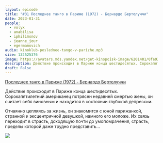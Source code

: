 ```yaml
---
layout: episode
title: "#31 Последнее танго в Париже (1972) - Бернардо Бертолуччи"
date: 2023-01-31
people:
  - volyx
  - anabilisa
  - iphilimonov
  - jeanne_jour
  - egermanovich
audio: kinoklub-poslednee-tango-v-parizhe.mp3
size: 132525376
image: https://avatars.mds.yandex.net/get-kinopoisk-image/6201401/0fe93d22-3493-4e47-8c7e-40e444201025/600x
description: Действие происходит в Париже конца шестидесятых. Сорокапятилетний американец потрясен недавней смертью жены, он считает себя виновным и находится в состоянии глубокой депрессии. Отчаянно цепляясь за жизнь, он знакомится с юной парижанкой, странной и эксцентричной девушкой, намного его моложе. Их связь переходит в страсть, доходящую почти до умопомрачения, страсть, пределы которой даже трудно представить...
draft: False
---
```


[Последнее танго в Париже (1972) - Бернардо Бертолуччи](https://www.kinopoisk.ru/film/7147/)

Действие происходит в Париже конца шестидесятых. Сорокапятилетний американец потрясен недавней смертью жены, он считает себя виновным и находится в состоянии глубокой депрессии.

Отчаянно цепляясь за жизнь, он знакомится с юной парижанкой, странной и эксцентричной девушкой, намного его моложе. Их связь переходит в страсть, доходящую почти до умопомрачения, страсть, пределы которой даже трудно представить...

![](https://avatars.mds.yandex.net/get-kinopoisk-image/6201401/0fe93d22-3493-4e47-8c7e-40e444201025/600x)


